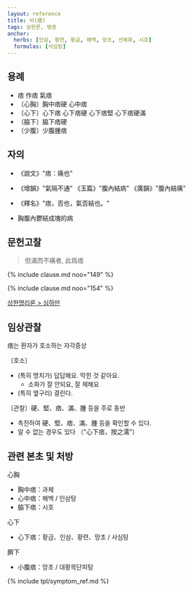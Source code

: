 ```yaml
---
layout: reference
title: 비(痞)
tags: 상한론, 병증
anchor:
  herbs: [인삼, 황련, 황금, 해백, 망초, 선복화, 시호]
  formulas: [사심탕]
---
```



## 용례

* 痞 作痞 氣痞
* 〔心胸〕胸中痞硬 心中痞
* 〔心下〕心下痞 心下痞硬 心下痞堅 心下痞硬滿
* 〔脇下〕脇下痞硬
* 〔少腹〕少腹腫痞

## 자의

* 《說文》"痞：痛也"
* 《增韻》"氣隔不通" 《玉篇》"腹內結病" 《廣韻》"腹內結痛"
* 《釋名》"痞，否也，氣否結也。"

* 胸腹內鬱結成塊的病


## 문헌고찰

> 但滿而不痛者, 此爲痞

{% include clause.md noo="149" %}

{% include clause.md noo="154" %}

[상한명리론 > 심하만]({{site.baseurl}}/reference/Books/Etc/상한명리론#심하만)

## 임상관찰

痞는 환자가 호소하는 자각증상

〔호소〕

* (특히 명치가) 답답해요. 막힌 것 같아요.
  - 소화가 잘 안되요, 잘 체해요
* (특히 옆구리) 결린다.

〔관찰〕硬、堅、痞、滿、腫 등을 주로 동반

* 촉진하여 硬、堅、痞、滿、腫 등을 확인할 수 있다.
* 알 수 없는 경우도 있다 （"心下痞，按之濡"）


## 관련 본초 및 처방

心胸
* 胸中痞：과체
* 心中痞：해백 / 인삼탕
* 脇下痞：시호

心下
* 心下痞：황금、인삼、황련、망초 / 사심탕

臍下
* 小腹痞：망초 / 대황목단피탕


{% include tpl/symptom_ref.md %}
